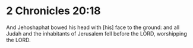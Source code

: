 # 2 Chronicles 20:18

And Jehoshaphat bowed his head with [his] face to the ground: and all Judah and the inhabitants of Jerusalem fell before the LORD, worshipping the LORD.